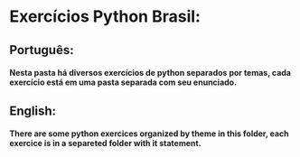 # Exercícios Python Brasil:

## Português:

#### Nesta pasta há diversos exercícios de python separados por temas, cada exercício está em uma pasta separada com seu enunciado.

## English:

#### There are some python exercices organized by theme in this folder, each exercice is in a separeted folder with it statement.
